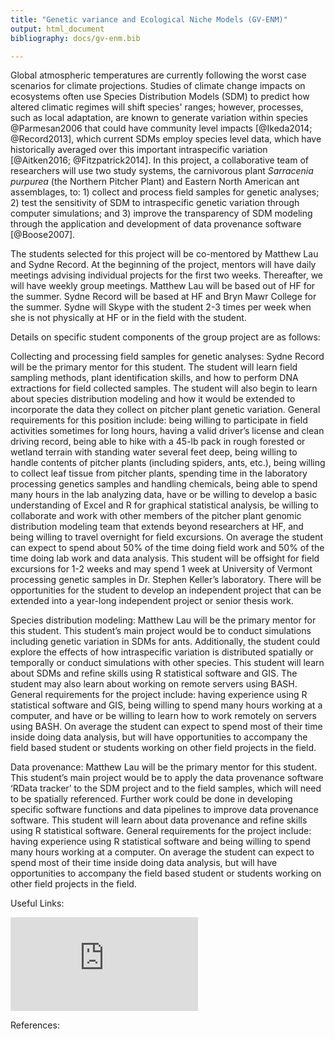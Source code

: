 ```yaml
---
title: "Genetic variance and Ecological Niche Models (GV-ENM)"
output: html_document
bibliography: docs/gv-enm.bib

---
```



Global atmospheric temperatures are currently following the worst case
scenarios for climate projections. Studies of climate change impacts
on ecosystems often use Species Distribution Models (SDM) to predict
how altered climatic regimes will shift species' ranges; however,
processes, such as local adaptation, are known to generate variation
within species @Parmesan2006 that could have community level impacts
[@Ikeda2014; @Record2013], which current SDMs employ species level
data, which have historically averaged over this important
intraspecific variation [@Aitken2016; @Fitzpatrick2014]. In this
project, a collaborative team of researchers will use two study
systems, the carnivorous plant *Sarracenia purpurea* (the Northern
Pitcher Plant) and Eastern North American ant assemblages, to:  1)
collect and process field samples for genetic analyses; 2) test the
sensitivity of SDM to intraspecific genetic variation through computer
simulations; and 3) improve the transparency of SDM modeling through
the application and development of data provenance software
[@Boose2007].

The students selected for this project will be co-mentored by Matthew
Lau and Sydne Record. At the beginning of the project, mentors will
have daily meetings advising individual projects for the first two
weeks. Thereafter, we will have weekly group meetings. Matthew Lau
will be based out of HF for the summer. Sydne Record will be based at
HF and Bryn Mawr College for the summer. Sydne will Skype with the
student 2-3 times per week when she is not physically at HF or in the
field with the student.

Details on specific student components of the group project are as
follows:

Collecting and processing field samples for genetic analyses: Sydne
Record will be the primary mentor for this student. The student will
learn field sampling methods, plant identification skills, and how to
perform DNA extractions for field collected samples. The student will
also begin to learn about species distribution modeling and how it
would be extended to incorporate the data they collect on pitcher
plant genetic variation. General requirements for this position
include: being willing to participate in field activities sometimes
for long hours, having a valid driver’s license and clean driving
record, being able to hike with a 45-lb pack in rough forested or
wetland terrain with standing water several feet deep, being willing
to handle contents of pitcher plants (including spiders, ants, etc.),
being willing to collect leaf tissue from pitcher plants, spending
time in the laboratory processing genetics samples and handling
chemicals, being able to spend many hours in the lab analyzing data,
have or be willing to develop a basic understanding of Excel and R for
graphical statistical analysis, be willing to collaborate and work
with other members of the pitcher plant genomic distribution modeling
team that extends beyond researchers at HF, and being willing to
travel overnight for field excursions. On average the student can
expect to spend about 50% of the time doing field work and 50% of the
time doing lab work and data analysis. This student will be offsight
for field excursions for 1-2 weeks and may spend 1 week at University
of Vermont processing genetic samples in Dr. Stephen Keller’s
laboratory. There will be opportunities for the student to develop an
independent project that can be extended into a year-long independent
project or senior thesis work.

Species distribution modeling: Matthew Lau will be the primary mentor
for this student. This student’s main project would be to conduct
simulations including genetic variation in SDMs for
ants. Additionally, the student could explore the effects of how
intraspecific variation is distributed spatially or temporally or
conduct simulations with other species. This student will learn about
SDMs and refine skills using R statistical software and GIS. The
student may also learn about working on remote servers using
BASH. General requirements for the project include: having experience
using R statistical software and GIS, being willing to spend many
hours working at a computer, and have or be willing to learn how to
work remotely on servers using BASH. On average the student can expect
to spend most of their time inside doing data analysis, but will have
opportunities to accompany the field based student or students working
on other field projects in the field.

Data provenance: Matthew Lau will be the primary mentor for this
student. This student’s main project would be to apply the data
provenance software ‘RData tracker’ to the SDM project and to the
field samples, which will need to be spatially referenced. Further
work could be done in developing specific software functions and data
pipelines to improve data provenance software. This student will learn
about data provenance and refine skills using R statistical
software. General requirements for the project include: having
experience using R statistical software and being willing to spend
many hours working at a computer. On average the student can expect to
spend most of their time inside doing data analysis, but will have
opportunities to accompany the field based student or students working
on other field projects in the field.

Useful Links:

![Species distribution modeling 101](http://rcastilho.pt/SDM101/SDM_files/SDM101_v1.pdf)

References:



